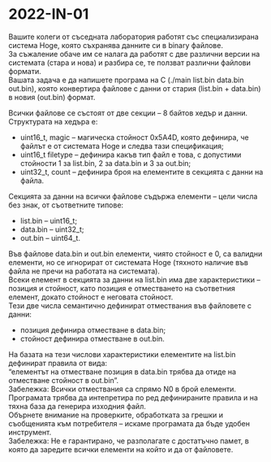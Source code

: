 # 2022-IN-01

Вашите колеги от съседната лаборатория работят със специализирана система Hoge, която съхранява данните си в binary файлове. <br />
За съжаление обаче им се налага да работят с две различни версии на системата (стара и нова) и разбира се, те ползват различни файлови формати. <br />
Вашата задача е да напишете програма на C (./main list.bin data.bin out.bin), която конвертира файлове с данни от стария (list.bin + data.bin) в новия (out.bin) формат. <br />

Всички файлове се състоят от две секции – 8 байтов хедър и данни. <br />
Структурата на хедъра е: <br />
- uint16_t, magic – магическа стойност 0x5A4D, която дефинира, че файлът е от системата Hoge и следва тази спецификация;
- uint16_t filetype – дефинира какъв тип файл е това, с допустими стойности 1 за list.bin, 2 за data.bin и 3 за out.bin;
- uint32_t, count – дефинира броя на елементите в секцията с данни на файла.

Секцията за данни на всички файлове съдържа елементи – цели числа без знак, от съответните типове:
- list.bin – uint16_t;
- data.bin – uint32_t;
- out.bin – uint64_t.

Във файлове data.bin и out.bin елементи, чиято стойност е 0, са валидни елементи, но се игнорират от системата Hoge (тяхното наличие във файла не пречи на работата на системата). <br />
Всеки елемент в секцията за данни на list.bin има две характеристики – позиция и стойност, като позиция е отместването на съответния елемент, докато стойност е неговата стойност. <br />
Тези две числа семантично дефинират отмествания във файловете с данни:
- позиция дефинира отместване в data.bin;
- стойност дефинира отместване в out.bin.

На базата на тези числови характеристики елементите на list.bin дефинират правила от вида: <br />
“елементът на отместване позиция в data.bin трябва да отиде на отместване стойност в out.bin”. <br />
Забележка: Всички отмествания са спрямо N0 в брой елементи. <br />
Програмата трябва да интепретира по ред дефинираните правила и на тяхна база да генерира
изходния файл. <br />
Обърнете внимание на проверките, обработката за грешки и съобщенията към потребителя – искаме
програмата да бъде удобен инструмент. <br />
Забележка: Не е гарантирано, че разполагате с достатъчно памет, в която да заредите всички
елементи на който и да от файловете. <br />